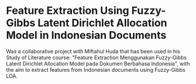 # Feature Extraction Using Fuzzy-Gibbs Latent Dirichlet Allocation Model in Indonesian Documents
Was a collaborative project with Miftahul Huda that has been used in his Study of Literature course: "Feature Extraction Menggunakan Fuzzy-Gibbs Latent Dirichlet Allocation Model pada Dokumen Berbahasa Indonesia", with the aim to extract features from Indonesian documents using Fuzzy-Gibbs LDA.
